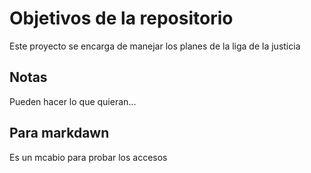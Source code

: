 # Objetivos de la repositorio

Este proyecto se encarga de manejar los planes de la liga de la justicia


## Notas
Pueden hacer lo que quieran...

## Para markdawn
Es un mcabio para probar los accesos
